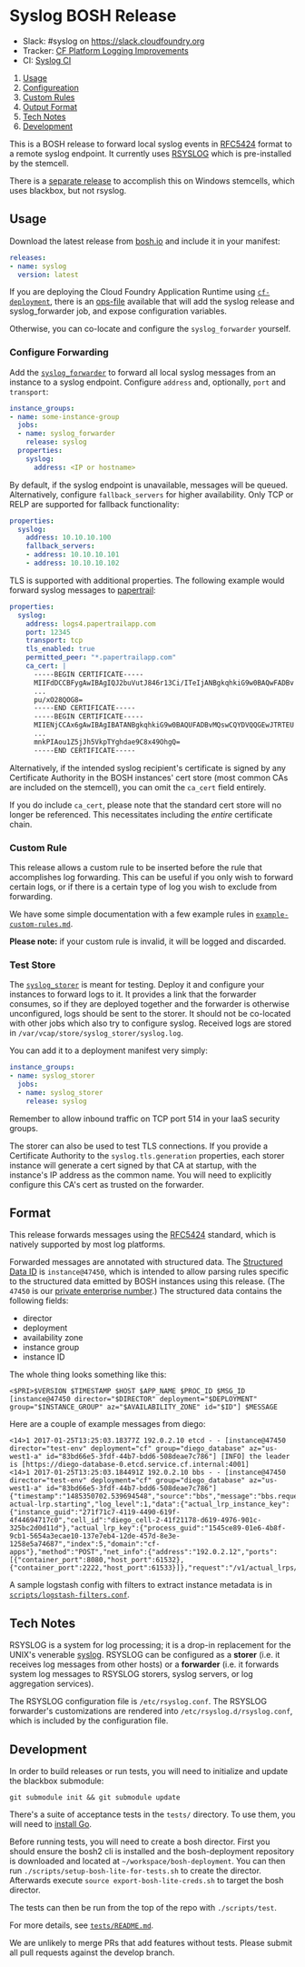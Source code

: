 # Syslog BOSH Release
* Slack: #syslog on <https://slack.cloudfoundry.org>
* Tracker: [CF Platform Logging Improvements][tracker]
* CI: [Syslog CI][CI]

1. [Usage](#usage)
1. [Configureation](#configure-forwarding)
1. [Custom Rules](#custom-rule)
1. [Output Format](#format)
1. [Tech Notes](#tech-notes)
1. [Development](#development)

This is a BOSH release
to forward local syslog events
in [RFC5424][RFC] format
to a remote syslog endpoint.
It currently uses [RSYSLOG](http://www.rsyslog.com/)
which is pre-installed by the stemcell.

There is a [separate release][windows-syslog]
to accomplish this on Windows stemcells,
which uses blackbox, but not rsyslog.

## Usage
Download the latest release
from [bosh.io][syslog-bosh-io]
and include it in your manifest:

```yml
releases:
- name: syslog
  version: latest
```

If you are deploying the Cloud Foundry Application Runtime
using [`cf-deployment`][cf-d],
there is an [ops-file][syslog-addon-ops] available
that will add the syslog release and syslog_forwarder job,
and expose configuration variables.

Otherwise, you can co-locate
and configure
the `syslog_forwarder` yourself.

### Configure Forwarding
Add the [`syslog_forwarder`][forwarder-spec-page]
to forward all local syslog messages
from an instance
to a syslog endpoint.
Configure `address` and,
optionally,
`port` and `transport`:

```yml
instance_groups:
- name: some-instance-group
  jobs:
  - name: syslog_forwarder
    release: syslog
  properties:
    syslog:
      address: <IP or hostname>
```

By default,
if the syslog endpoint is unavailable,
messages will be queued.
Alternatively, configure `fallback_servers`
for higher availability.
Only TCP or RELP are supported
for fallback functionality:

```yml
properties:
  syslog:
    address: 10.10.10.100
    fallback_servers:
    - address: 10.10.10.101
    - address: 10.10.10.102
```

TLS is supported
with additional properties.
The following example
would forward syslog messages
to [papertrail](https://papertrailapp.com/):

```yml
properties:
  syslog:
    address: logs4.papertrailapp.com
    port: 12345
    transport: tcp
    tls_enabled: true
    permitted_peer: "*.papertrailapp.com"
    ca_cert: |
      -----BEGIN CERTIFICATE-----
      MIIFdDCCBFygAwIBAgIQJ2buVutJ846r13Ci/ITeIjANBgkqhkiG9w0BAQwFADBv
      ...
      pu/xO28QOG8=
      -----END CERTIFICATE-----
      -----BEGIN CERTIFICATE-----
      MIIENjCCAx6gAwIBAgIBATANBgkqhkiG9w0BAQUFADBvMQswCQYDVQQGEwJTRTEU
      ...
      mnkPIAou1Z5jJh5VkpTYghdae9C8x49OhgQ=
      -----END CERTIFICATE-----
```

Alternatively, if the intended syslog recipient's certificate
is signed by any Certificate Authority
in the BOSH instances' cert store
(most common CAs are included on the stemcell),
you can omit the `ca_cert` field entirely.

If you do include `ca_cert`,
please note that the standard
cert store will no longer be referenced.
This necessitates including
the _entire_ certificate chain.

### Custom Rule
This release allows a custom rule
to be inserted before the rule
that accomplishes log forwarding.
This can be useful if you only wish
to forward certain logs,
or if there is a certain type of log
you wish to exclude from forwarding.

We have some simple documentation
with a few example rules in
[`example-custom-rules.md`](examples/example-custom-rules.md).

**Please note:** if your custom rule is invalid,
it will be logged and discarded.

### Test Store
The [`syslog_storer`][storer-spec-page] is meant for testing.
Deploy it and configure your instances to forward logs to it.
It provides a link that the forwarder consumes,
so if they are deployed together and the forwarder is otherwise unconfigured,
logs should be sent to the storer.
It should not be co-located
with other jobs which also try to configure syslog.
Received logs are stored in `/var/vcap/store/syslog_storer/syslog.log`.

You can add it to a deployment manifest
very simply:

```yml
instance_groups:
- name: syslog_storer
  jobs:
  - name: syslog_storer
    release: syslog
```

Remember to allow inbound traffic
on TCP port 514
in your IaaS security groups.

The storer can also be used to test TLS connections.
If you provide a Certificate Authority to the `syslog.tls.generation` properties,
each storer instance will generate a cert signed by that CA at startup,
with the instance's IP address as the common name.
You will need to explicitly configure this CA's cert as trusted on the forwarder.

## Format
This release forwards messages
using the [RFC5424][RFC] standard,
which is natively supported by most log platforms.

Forwarded messages are annotated with structured data.
The [Structured Data ID][sd-id] is `instance@47450`,
which is intended to allow parsing rules specific
to the structured data emitted by BOSH instances
using this release.
(The `47450` is our
[private enterprise number][ent-nums].)
The structured data contains the following fields:

- director
- deployment
- availability zone
- instance group
- instance ID

The whole thing looks something like this:
```
<$PRI>$VERSION $TIMESTAMP $HOST $APP_NAME $PROC_ID $MSG_ID [instance@47450 director="$DIRECTOR" deployment="$DEPLOYMENT" group="$INSTANCE_GROUP" az="$AVAILABILITY_ZONE" id="$ID"] $MESSAGE
```

Here are a couple of example messages from diego:

```
<14>1 2017-01-25T13:25:03.18377Z 192.0.2.10 etcd - - [instance@47450 director="test-env" deployment="cf" group="diego_database" az="us-west1-a" id="83bd66e5-3fdf-44b7-bdd6-508deae7c786"] [INFO] the leader is [https://diego-database-0.etcd.service.cf.internal:4001]
<14>1 2017-01-25T13:25:03.184491Z 192.0.2.10 bbs - - [instance@47450 director="test-env" deployment="cf" group="diego_database" az="us-west1-a" id="83bd66e5-3fdf-44b7-bdd6-508deae7c786"] {"timestamp":"1485350702.539694548","source":"bbs","message":"bbs.request.start-actual-lrp.starting","log_level":1,"data":{"actual_lrp_instance_key":{"instance_guid":"271f71c7-4119-4490-619f-4f44694717c0","cell_id":"diego_cell-2-41f21178-d619-4976-901c-325bc2d0d11d"},"actual_lrp_key":{"process_guid":"1545ce89-01e6-4b8f-9cb1-5654a3ecae10-137e7eb4-12de-457d-8e3e-1258e5a74687","index":5,"domain":"cf-apps"},"method":"POST","net_info":{"address":"192.0.2.12","ports":[{"container_port":8080,"host_port":61532},{"container_port":2222,"host_port":61533}]},"request":"/v1/actual_lrps/start","session":"418.1"}}
```

A sample logstash config with filters to extract instance metadata
is in [`scripts/logstash-filters.conf`](examples/logstash-filters.conf).

## Tech Notes
RSYSLOG is a system for log processing;
it is a drop-in replacement for the UNIX's venerable [syslog](https://en.wikipedia.org/wiki/Syslog).
RSYSLOG can be configured as a **storer**
(i.e. it receives log messages from other hosts)
or a **forwarder**
(i.e. it forwards system log messages
to RSYSLOG storers, syslog servers, or log aggregation services).

The RSYSLOG configuration file is `/etc/rsyslog.conf`.
The RSYSLOG forwarder's customizations
are rendered into `/etc/rsyslog.d/rsyslog.conf`,
which is included by the configuration file.

## Development
In order to build releases or run tests,
you will need to initialize and update the blackbox submodule:
```
git submodule init && git submodule update
```

There's a suite of acceptance tests
in the `tests/` directory.
To use them, you will need to [install Go][go-installation].

Before running tests, you will need to create a bosh director.
First you should ensure the bosh2 cli is installed and the bosh-deployment
repository is downloaded and located at `~/workspace/bosh-deployment`. You can then
run `./scripts/setup-bosh-lite-for-tests.sh` to create the director.
Afterwards execute `source export-bosh-lite-creds.sh` to target the bosh director.

The tests can then be run from the top of the repo with
`./scripts/test`.

For more details, see [`tests/README.md`][test-readme].

We are unlikely to merge PRs that add features without tests. Please submit all
pull requests against the develop branch.

[cf-d]: https://github.com/cloudfoundry/cf-deployment
[CI]: https://syslog.ci.cf-app.com
[ent-nums]: https://tools.ietf.org/html/rfc5424#section-7.2.2
[forwarder-spec-page]: https://bosh.io/jobs/syslog_forwarder?source=github.com/cloudfoundry/syslog-release
[go-installation]: https://golang.org/doc/install
[RFC]: https://tools.ietf.org/html/rfc5424
[sd-id]: https://tools.ietf.org/html/rfc5424#section-6.3.2
[storer-spec-page]: https://bosh.io/jobs/syslog_storer?source=github.com/cloudfoundry/syslog-release
[syslog-addon-ops]: https://github.com/cloudfoundry/cf-deployment/tree/master/operations/addons
[syslog-bosh-io]: https://bosh.io/releases/github.com/cloudfoundry/syslog-release
[test-readme]: tests/README.md
[tracker]: https://www.pivotaltracker.com/n/projects/2126318
[windows-syslog]: https://github.com/cloudfoundry/windows-syslog-release
